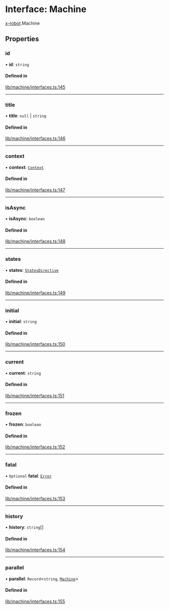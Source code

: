 # Interface: Machine

[x-robot](../modules/x_robot.md).Machine

## Properties

### id

• **id**: `string`

#### Defined in

[lib/machine/interfaces.ts:145](https://github.com/Masquerade-Circus/x-robot/blob/a0ed060/lib/machine/interfaces.ts#L145)

___

### title

• **title**: ``null`` \| `string`

#### Defined in

[lib/machine/interfaces.ts:146](https://github.com/Masquerade-Circus/x-robot/blob/a0ed060/lib/machine/interfaces.ts#L146)

___

### context

• **context**: [`Context`](x_robot.Context.md)

#### Defined in

[lib/machine/interfaces.ts:147](https://github.com/Masquerade-Circus/x-robot/blob/a0ed060/lib/machine/interfaces.ts#L147)

___

### isAsync

• **isAsync**: `boolean`

#### Defined in

[lib/machine/interfaces.ts:148](https://github.com/Masquerade-Circus/x-robot/blob/a0ed060/lib/machine/interfaces.ts#L148)

___

### states

• **states**: [`StatesDirective`](x_robot.StatesDirective.md)

#### Defined in

[lib/machine/interfaces.ts:149](https://github.com/Masquerade-Circus/x-robot/blob/a0ed060/lib/machine/interfaces.ts#L149)

___

### initial

• **initial**: `string`

#### Defined in

[lib/machine/interfaces.ts:150](https://github.com/Masquerade-Circus/x-robot/blob/a0ed060/lib/machine/interfaces.ts#L150)

___

### current

• **current**: `string`

#### Defined in

[lib/machine/interfaces.ts:151](https://github.com/Masquerade-Circus/x-robot/blob/a0ed060/lib/machine/interfaces.ts#L151)

___

### frozen

• **frozen**: `boolean`

#### Defined in

[lib/machine/interfaces.ts:152](https://github.com/Masquerade-Circus/x-robot/blob/a0ed060/lib/machine/interfaces.ts#L152)

___

### fatal

• `Optional` **fatal**: [`Error`]( https://developer.mozilla.org/en-US/docs/Web/JavaScript/Reference/Global_Objects/Error )

#### Defined in

[lib/machine/interfaces.ts:153](https://github.com/Masquerade-Circus/x-robot/blob/a0ed060/lib/machine/interfaces.ts#L153)

___

### history

• **history**: `string`[]

#### Defined in

[lib/machine/interfaces.ts:154](https://github.com/Masquerade-Circus/x-robot/blob/a0ed060/lib/machine/interfaces.ts#L154)

___

### parallel

• **parallel**: `Record`<`string`, [`Machine`](x_robot.Machine.md)\>

#### Defined in

[lib/machine/interfaces.ts:155](https://github.com/Masquerade-Circus/x-robot/blob/a0ed060/lib/machine/interfaces.ts#L155)
